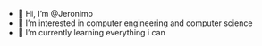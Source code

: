 - 👋 Hi, I’m @Jeronimo
- 👀 I’m interested in computer engineering and computer science
- 🌱 I’m currently learning everything i can



<!---
JeronimoKL/JeronimoKL is a ✨ special ✨ repository because its `README.md` (this file) appears on your GitHub profile.
You can click the Preview link to take a look at your changes.
--->
